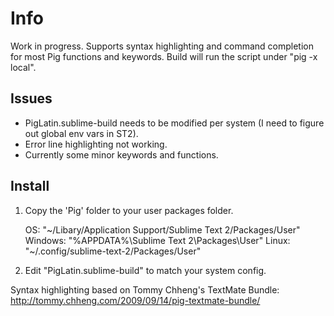 # Info

Work in progress.  Supports syntax highlighting and command completion for most Pig functions and keywords.
Build will run the script under "pig -x local".

## Issues

* PigLatin.sublime-build needs to be modified per system (I need to figure out global env vars in ST2).
* Error line highlighting not working.
* Currently some minor keywords and functions.

## Install

1) Copy the 'Pig' folder to your user packages folder.  

	OS: "~/Libary/Application Support/Sublime Text 2/Packages/User"
	Windows: "%APPDATA%\Sublime Text 2\Packages\User"
	Linux: "~/.config/sublime-text-2/Packages/User"

2) Edit "PigLatin.sublime-build" to match your system config. 

Syntax highlighting based on Tommy Chheng's TextMate Bundle: http://tommy.chheng.com/2009/09/14/pig-textmate-bundle/
